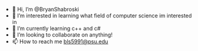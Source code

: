 - 👋 Hi, I’m @BryanShabroski
- 👀 I’m interested in learning what field of computer science im interested in
- 🌱 I’m currently learning c++ and c#
- 💞️ I’m looking to collaborate on anything!
- 📫 How to reach me bls5991@psu.edu

<!---
BryanShabroski/BryanShabroski is a ✨ special ✨ repository because its `README.md` (this file) appears on your GitHub profile.
You can click the Preview link to take a look at your changes.
--->
